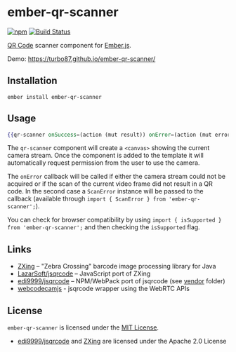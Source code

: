 
ember-qr-scanner
==============================================================================

[![npm](https://img.shields.io/npm/v/ember-qr-scanner.svg)](https://www.npmjs.com/package/ember-qr-scanner)
[![Build Status](https://img.shields.io/travis/Turbo87/ember-qr-scanner/master.svg)](https://travis-ci.org/Turbo87/ember-qr-scanner)

[QR Code](https://en.wikipedia.org/wiki/QR_code) scanner component for
[Ember.js](http://emberjs.com/).

Demo: <https://turbo87.github.io/ember-qr-scanner/>


Installation
------------------------------------------------------------------------------

```
ember install ember-qr-scanner
```


Usage
------------------------------------------------------------------------------

```hbs
{{qr-scanner onSuccess=(action (mut result)) onError=(action (mut error))}}
```

The `qr-scanner` component will create a `<canvas>` showing the current camera
stream. Once the component is added to the template it will automatically
request permission from the user to use the camera.

The `onError` callback will be called if either the camera stream could not be
acquired or if the scan of the current video frame did not result in a QR
code. In the second case a `ScanError` instance will be passed to the callback
(available through `import { ScanError } from 'ember-qr-scanner';`).

You can check for browser compatibility by using
`import { isSupported } from 'ember-qr-scanner';` and then checking the
`isSupported` flag.


Links
------------------------------------------------------------------------------

- [ZXing](https://github.com/zxing/zxing) – "Zebra Crossing" barcode image
  processing library for Java
- [LazarSoft/jsqrcode](https://github.com/LazarSoft/jsqrcode) – JavaScript
  port of ZXing
- [edi9999/jsqrcode](https://github.com/edi9999/jsqrcode) – NPM/WebPack port
  of jsqrcode (see [vendor](vendor) folder)
- [webcodecamjs](https://github.com/andrastoth/webcodecamjs) - jsqrcode
  wrapper using the WebRTC APIs


License
-------------------------------------------------------------------------------

`ember-qr-scanner` is licensed under the [MIT License](LICENSE.md).

- [edi9999/jsqrcode](https://github.com/edi9999/jsqrcode) and
  [ZXing](https://github.com/zxing/zxing) are licensed under the Apache 2.0
  License
